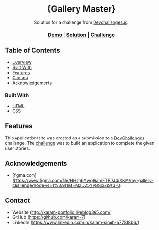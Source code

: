 
<h1 align="center">{Gallery Master}</h1>

<div align="center">
   Solution for a challenge from  <a href="http://devchallenges.io" target="_blank">Devchallenges.io</a>.
</div>

<div align="center">
  <h3>
    <a href="https://karam-7.github.io/gallery-master">
      Demo
    </a>
    <span> | </span>
    <a href="https://github.com/karam-7/gallery-master">
      Solution
    </a>
    <span> | </span>
    <a href="https://devchallenges.io/challenges/hhmesazsqgKXrTkYkt0U">
      Challenge
    </a>
  </h3>
</div>

## Table of Contents

- [Overview](#overview) 
- [Built With](#built-with)
- [Features](#features)
- [Contact](#contact)
- [Acknowledgements](#acknowledgements)


### Built With

- [HTML](https://html.com/)
- [CSS](https://html.com/)

## Features

This application/site was created as a submission to a [DevChallenges](https://devchallenges.io/challenges) challenge. The [challenge](https://devchallenges.io/challenges/hhmesazsqgKXrTkYkt0U) was to build an application to complete the given user stories.


## Acknowledgements

- [figma.com] (https://www.figma.com/file/HHzg6Ywq8jamFTB0J4iXKM/my-gallery-challenge?node-id=1%3A41&t=M2D25YyGSxiZi9z3-0)

## Contact

- Website (http://karam-portfolio.liveblog365.com/)
- GitHub (https://github.com/karam-7)
- LinkedIn (https://www.linkedin.com/in/karam-singh-a77818b6/)

